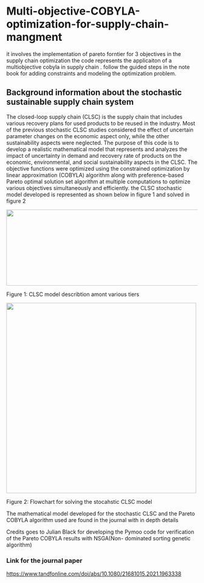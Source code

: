 # Multi-objective-COBYLA-optimization-for-supply-chain-mangment
it involves the implementation of pareto forntier for 3 objectives in the supply chain optimization 
the code represents the applicaiton of a multiobjective cobyla in supply chain . follow the guided steps in the note book for 
adding constraints and modeling the optimization problem.



## Background information about the stochastic sustainable supply chain system 
The closed-loop supply chain (CLSC) is the supply chain that includes various recovery plans for used products to be reused in the industry. Most of the previous stochastic CLSC studies considered the effect of uncertain parameter changes on the economic aspect only, while the other sustainability aspects were neglected. The purpose of this code is to develop a realistic mathematical model that represents and analyzes the impact of uncertainty in demand and recovery rate of products on the economic, environmental, and social sustainability aspects in the CLSC. The objective functions were optimized using the constrained optimization by linear approximation (COBYLA) algorithm along with preference-based Pareto optimal solution set algorithm at multiple computations to optimize various objectives simultaneously and efficiently. the CLSC stochastic model developed is represented as shown below in figure 1 and solved in figure 2






<img src="https://github.com/Omarelfarouk90/Multi-objective-COBYLA-optimization-for-supply-chain-mangment/assets/53394104/ee7b9ca0-a48e-4ad2-a895-969bd1a7efb8" width="600" height="200">


Figure 1: CLSC model describtion amont various tiers



<img src="https://github.com/Omarelfarouk90/Multi-objective-COBYLA-optimization-for-supply-chain-mangment/assets/53394104/8100e30b-4251-424b-ad1d-6a31e31dd641" width="500" height="500">


Figure 2: Flowchart  for solving the stocahstic CLSC model

The mathematical model developed for the stochastic CLSC and the Pareto COBYLA algorithm used are found in the journal with in depth details

Credits goes to Julian Black for developing the Pymoo code for verification of the Pareto COBYLA results with NSGA(Non- dominated sorting genetic algorithm)

### Link for the journal paper

https://www.tandfonline.com/doi/abs/10.1080/21681015.2021.1963338
